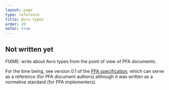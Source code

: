 ```yaml
---
layout: page
type: reference
title: Avro types
order: 20
noToc: true
---
```


## Not written yet

FIXME: write about Avro types from the point of view of PFA documents.

For the time being, see version 0.1 of the [PFA specification](http://github.com/scoringengine/pfa/blob/master/pfa-specification.pdf?raw=true), which can serve as a reference (for PFA document authors) although it was written as a normative standard (for PFA implementers).

